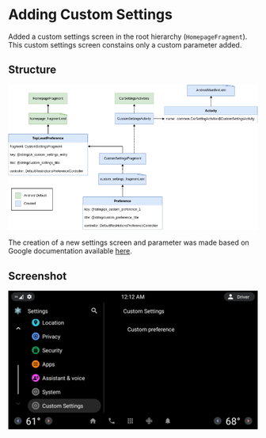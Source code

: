 # Adding Custom Settings
Added a custom settings screen in the root hierarchy (`HomepageFragment`). This custom settings screen constains only a custom parameter added.

## Structure

![Custom Settings addition diagram](readme/CarSettings.drawio.png)

The creation of a new settings screen and parameter was made based on Google documentation available [here](https://source.android.com/devices/automotive/hmi/car_settings/add_car_settings).

## Screenshot
![Custom Settings screen](readme/CarSettingsModified.png)
